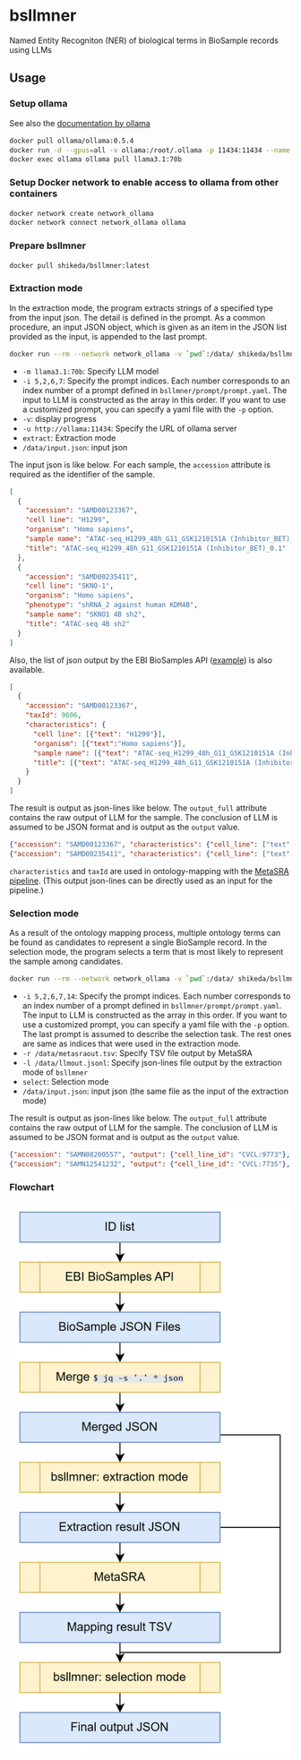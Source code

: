 # bsllmner
Named Entity Recogniton (NER) of biological terms in BioSample records using LLMs

## Usage
### Setup ollama
See also the [documentation by ollama](https://hub.docker.com/r/ollama/ollama)
```sh
docker pull ollama/ollama:0.5.4
docker run -d --gpus=all -v ollama:/root/.ollama -p 11434:11434 --name ollama ollama/ollama:0.5.4
docker exec ollama ollama pull llama3.1:70b
```

### Setup Docker network to enable access to ollama from other containers
```sh
docker network create network_ollama
docker network connect network_ollama ollama
```

### Prepare bsllmner
```sh
docker pull shikeda/bsllmner:latest
```

### Extraction mode
In the extraction mode, the program extracts strings of a specified type from the input json. The detail is defined in the prompt. As a common procedure, an input JSON object, which is given as an item in the JSON list provided as the input, is appended to the last prompt.
```sh
docker run --rm --network network_ollama -v `pwd`:/data/ shikeda/bsllmner:latest -m llama3.1:70b -i 5,2,6,7 -v -u http://ollama:11434 extract /data/input.json
```
- `-m llama3.1:70b`: Specify LLM model
- `-i 5,2,6,7`: Specify the prompt indices. Each number corresponds to an index number of a prompt defined in `bsllmner/prompt/prompt.yaml`. The input to LLM is constructed as the array in this order. If you want to use a customized prompt, you can specify a yaml file with the `-p` option.
- `-v`: display progress
- `-u http://ollama:11434`: Specify the URL of ollama server
- `extract`: Extraction mode
- `/data/input.json`: input json

The input json is like below. For each sample, the `accession` attribute is required as the identifier of the sample.
```json
[
  {
    "accession": "SAMD00123367",
    "cell line": "H1299",
    "organism": "Homo sapiens",
    "sample name": "ATAC-seq_H1299_48h_G11_GSK1210151A (Inhibitor_BET)_0.1",
    "title": "ATAC-seq_H1299_48h_G11_GSK1210151A (Inhibitor_BET)_0.1"
  },
  {
    "accession": "SAMD00235411",
    "cell line": "SKNO-1",
    "organism": "Homo sapiens",
    "phenotype": "shRNA_2 against human KDM4B",
    "sample name": "SKNO1 4B sh2",
    "title": "ATAC-seq 4B sh2"
  }
]
```
Also, the list of json output by the EBI BioSamples API ([example](https://www.ebi.ac.uk/biosamples/samples/SAMN13719297.json)) is also available.
```json
[
  {
    "accession": "SAMD00123367",
    "taxId": 9606,
    "characteristics": {
      "cell line": [{"text": "H1299"}],
      "organism": [{"text":"Homo sapiens"}],
      "sample name": [{"text": "ATAC-seq_H1299_48h_G11_GSK1210151A (Inhibitor_BET)_0.1"}],
      "title": [{"text": "ATAC-seq_H1299_48h_G11_GSK1210151A (Inhibitor_BET)_0.1"}]
    }
  }
]
```

The result is output as json-lines like below. The `output_full` attribute contains the raw output of LLM for the sample. The conclusion of LLM is assumed to be JSON format and is output as the `output` value.
```json
{"accession": "SAMD00123367", "characteristics": {"cell_line": ["text": "H1299"]}, "output": {"cell_line": "H1299"}, "output_full": "Let's break it down... Therefore, my output will be:\n\n{\"cell_line\": \"H1299\"}", "taxId": 9606}
{"accession": "SAMD00235411", "characteristics": {"cell_line": ["text": "SKNO-1"]}, "output": {"cell_line": "SKNO-1"}, "output_full": "Let's break it down... Here is my output:\n\n{\"cell_line\": \"SKNO-1\"}", "taxId": 9606}
```
`characteristics` and `taxId` are used in ontology-mapping with the [MetaSRA pipeline](https://github.com/sh-ikeda/MetaSRA-pipeline). (This output json-lines can be directly used as an input for the pipeline.)
### Selection mode
As a result of the ontology mapping process, multiple ontology terms can be found as candidates to represent a single BioSample record. In the selection mode, the program selects a term that is most likely to represent the sample among candidates.
```sh
docker run --rm --network network_ollama -v `pwd`:/data/ shikeda/bsllmner:latest -m llama3:8b -i 5,2,6,7,14 -r /data/metasraout.tsv -l /data/llmout.jsonl -u http://ollama:11434 select /data/input.json
```
- `-i 5,2,6,7,14`: Specify the prompt indices. Each number corresponds to an index number of a prompt defined in `bsllmner/prompt/prompt.yaml`. The input to LLM is constructed as the array in this order. If you want to use a customized prompt, you can specify a yaml file with the `-p` option. The last prompt is assumed to describe the selection task. The rest ones are same as indices that were used in the extraction mode.
- `-r /data/metasraout.tsv`: Specify TSV file output by MetaSRA
- `-l /data/llmout.jsonl`: Specify json-lines file output by the extraction mode of `bsllmner`
- `select`: Selection mode
- `/data/input.json`: input json (the same file as the input of the extraction mode)

The result is output as json-lines like below. The `output_full` attribute contains the raw output of LLM for the sample. The conclusion of LLM is assumed to be JSON format and is output as the `output` value.
```json
{"accession": "SAMN08200557", "output": {"cell_line_id": "CVCL:9773"}, "output_full": "Let's compare each term... Output: `{\"cell_line_id\": \"CVCL:9773\"}`"}
{"accession": "SAMN12541232", "output": {"cell_line_id": "CVCL:7735"}, "output_full": "Let's compare each term... Based on the confidence scores, I would output:\n\n{\"cell_line_id\": \"CVCL:7735\"}"}
```

### Flowchart
![Flowchart](img/bsllmner_flow.png)
